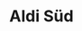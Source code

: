 ---
title: "Aldi Süd"
url: /heidenheim-an-der-brenz/aldi-sued-steinheimer-strasse/
shop: Supermarkt
---